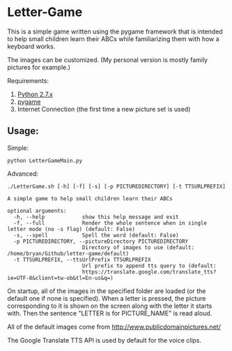 Letter-Game
===========
This is a simple game written using the pygame framework that is intended to help small children learn their ABCs while familiarizing them with how a keyboard works.

The images can be customized. (My personal version is mostly family pictures for example.)

Requirements:
1. [Python 2.7.x](https://www.python.org/downloads/)
2. [pygame](https://www.pygame.org/news)
3. Internet Connection (the first time a new picture set is used)

Usage:
-----------
Simple:
```
python LetterGameMain.py
```

Advanced:
```
./LetterGame.sh [-h] [-f] [-s] [-p PICTUREDIRECTORY] [-t TTSURLPREFIX]

A simple game to help small children learn their ABCs

optional arguments:
  -h, --help            show this help message and exit
  -f, --full            Render the whole sentence when in single letter mode (no -s flag) (default: False)
  -s, --spell           Spell the word (default: False)
  -p PICTUREDIRECTORY, --pictureDirectory PICTUREDIRECTORY
                        Directory of images to use (default: /home/bryan/Github/letter-game/default)
  -t TTSURLPREFIX, --ttsUrlPrefix TTSURLPREFIX
                        Url prefix to append tts query to (default:
                        https://translate.google.com/translate_tts?ie=UTF-8&client=tw-ob&tl=En-us&q=)
```

On startup, all of the images in the specified folder are loaded (or the default one if none is specified).  When a letter is pressed, the picture corresponding to it is shown on the screen along with the letter it starts with.  Then the sentence "LETTER is for PICTURE_NAME" is read aloud.

All of the default images come from http://www.publicdomainpictures.net/

The Google Translate TTS API is used by default for the voice clips.
